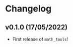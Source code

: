 # Changelog

<!--next-version-placeholder-->

## v0.1.0 (17/05/2022)

- First release of `math_tools`!